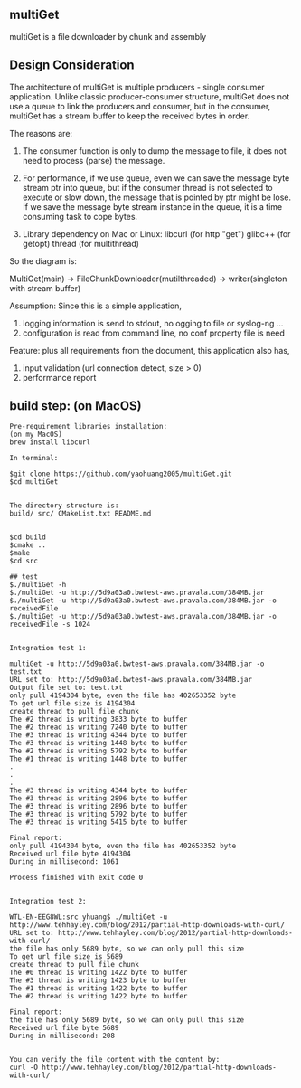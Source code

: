 ## multiGet
multiGet is a file downloader by chunk and assembly

## Design Consideration
The architecture of multiGet is multiple producers - single consumer application.
Unlike classic producer-consumer structure, multiGet does not use a queue to link
the producers and consumer, but in the consumer, multiGet has a stream buffer to
keep the received bytes in order.

The reasons are:
1. The consumer function is only to dump the message to file, it
   does not need to process (parse) the message.

2. For performance, if we use queue, even we can save the message byte stream
   ptr into queue, but if the consumer thread is not selected to execute or slow down,
   the message that is pointed by ptr might be lose. If we save the message byte stream instance
   in the queue, it is a time consuming task to cope bytes.

3. Library dependency on Mac or Linux:
       libcurl (for http "get")
       glibc++ (for getopt)
       thread (for multithread)

So the diagram is:

 MultiGet(main) -> FileChunkDownloader(mutilthreaded) -> writer(singleton with stream buffer) 

Assumption:
Since this is a simple application,
1. logging information is send to stdout, no ogging to file or syslog-ng ...
2. configuration is read from command line, no conf property file is need

Feature:
plus all requirements from the document, this application also has,
1. input validation (url connection detect, size > 0)
2. performance report


## build step: (on MacOS)

```
Pre-requirement libraries installation:
(on my MacOS)
brew install libcurl

In terminal:

$git clone https://github.com/yaohuang2005/multiGet.git
$cd multiGet


The directory structure is:
build/ src/ CMakeList.txt README.md


$cd build
$cmake ..
$make
$cd src

## test
$./multiGet -h
$./multiGet -u http://5d9a03a0.bwtest-aws.pravala.com/384MB.jar
$./multiGet -u http://5d9a03a0.bwtest-aws.pravala.com/384MB.jar -o receivedFile
$./multiGet -u http://5d9a03a0.bwtest-aws.pravala.com/384MB.jar -o receivedFile -s 1024


Integration test 1:

multiGet -u http://5d9a03a0.bwtest-aws.pravala.com/384MB.jar -o test.txt
URL set to: http://5d9a03a0.bwtest-aws.pravala.com/384MB.jar
Output file set to: test.txt
only pull 4194304 byte, even the file has 402653352 byte
To get url file size is 4194304
create thread to pull file chunk
The #2 thread is writing 3833 byte to buffer
The #2 thread is writing 7240 byte to buffer
The #3 thread is writing 4344 byte to buffer
The #3 thread is writing 1448 byte to buffer
The #2 thread is writing 5792 byte to buffer
The #1 thread is writing 1448 byte to buffer
.
.
.
The #3 thread is writing 4344 byte to buffer
The #3 thread is writing 2896 byte to buffer
The #3 thread is writing 2896 byte to buffer
The #3 thread is writing 5792 byte to buffer
The #3 thread is writing 5415 byte to buffer

Final report:
only pull 4194304 byte, even the file has 402653352 byte
Received url file byte 4194304
During in millisecond: 1061

Process finished with exit code 0


Integration test 2:

WTL-EN-EEG8WL:src yhuang$ ./multiGet -u http://www.tehhayley.com/blog/2012/partial-http-downloads-with-curl/
URL set to: http://www.tehhayley.com/blog/2012/partial-http-downloads-with-curl/
the file has only 5689 byte, so we can only pull this size
To get url file size is 5689
create thread to pull file chunk
The #0 thread is writing 1422 byte to buffer
The #3 thread is writing 1423 byte to buffer
The #1 thread is writing 1422 byte to buffer
The #2 thread is writing 1422 byte to buffer

Final report:
the file has only 5689 byte, so we can only pull this size
Received url file byte 5689
During in millisecond: 208


You can verify the file content with the content by:
curl -O http://www.tehhayley.com/blog/2012/partial-http-downloads-with-curl/

```
